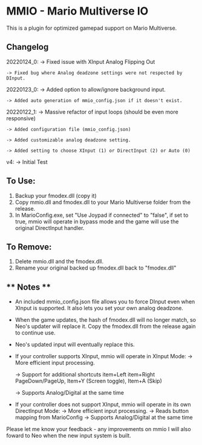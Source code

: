 # MMIO - Mario Multiverse IO

This is a plugin for optimized gamepad support on Mario Multiverse.

## Changelog
20220124_0:
	-> Fixed issue with XInput Analog Flipping Out
	
	-> Fixed bug where Analog deadzone settings were not respected by DInput.

20220123_0:
	-> Added option to allow/ignore background input.
	
	-> Added auto generation of mmio_config.json if it doesn't exist.
	

20220122_1:
	-> Massive refactor of input loops (should be even more responsive)
	
	-> Added configuration file (mmio_config.json)
	
	-> Added customizable analog deadzone setting.
	
	-> Added setting to choose XInput (1) or DirectInput (2) or Auto (0)
	
	
v4:
	-> Initial Test 

## To Use:
1. Backup your fmodex.dll (copy it)
2. Copy mmio.dll and fmodex.dll to your Mario Multiverse folder from the release.
3. In MarioConfig.exe, set "Use Joypad if connected" to "false", if set to true, mmio will operate in bypass mode and the game will use the original DirectInput handler.

## To Remove:
1. Delete mmio.dll and the fmodex.dll.
2. Rename your original backed up fmodex.dll back to "fmodex.dll"


## ** Notes **

- An included mmio_config.json file allows you to force DInput even when XInput is supported. It also lets you set your own analog deadzone.


- When the game updates, the hash of fmodex.dll will no longer match, so Neo's updater will replace it. Copy the fmodex.dll from the release again to continue use.

- Neo's updated input will eventually replace this.

- If your controller supports XInput, mmio will operate in XInput Mode:
	-> More efficient input processing.
	
	-> Support for additional shortcuts item+Left item+Right PageDown/PageUp, Item+Y (Screen toggle), Item+A (Skip)
	
	-> Supports Analog/Digital at the same time
	
	
- If your controller does not support XInput, mmio will operate in its own DirectInput Mode:
	-> More efficient input processing.
	-> Reads button mapping from MarioConfig
	-> Supports Analog/Digital at the same time

Please let me know your feedback - any improvements on mmio I will also foward to Neo when the new input system is built.
